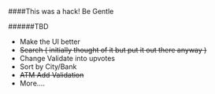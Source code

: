 ####This was a hack! Be Gentle

######TBD
 - Make the UI better
 - ~~Search ( initially thought of it but put it out there anyway )~~
 - Change Validate into upvotes
 - Sort by City/Bank
 - ~~ATM Add Validation~~
 - More....
